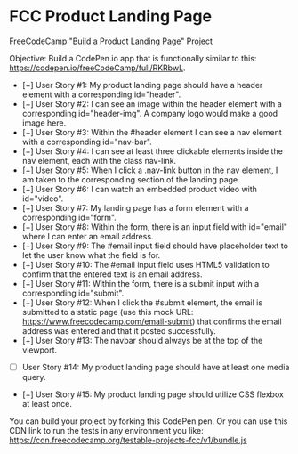 # FCC Product Landing Page

FreeCodeCamp "Build a Product Landing Page" Project

Objective: Build a CodePen.io app that is functionally similar to this: https://codepen.io/freeCodeCamp/full/RKRbwL.

- [+] User Story #1: My product landing page should have a header element with a corresponding id="header".
- [+] User Story #2: I can see an image within the header element with a corresponding id="header-img". A company logo would make a good image here.
- [+] User Story #3: Within the #header element I can see a nav element with a corresponding id="nav-bar".
- [+] User Story #4: I can see at least three clickable elements inside the nav element, each with the class nav-link.
- [+] User Story #5: When I click a .nav-link button in the nav element, I am taken to the corresponding section of the landing page.
- [+] User Story #6: I can watch an embedded product video with id="video".
- [+] User Story #7: My landing page has a form element with a corresponding id="form".
- [+] User Story #8: Within the form, there is an input field with id="email" where I can enter an email address.
- [+] User Story #9: The #email input field should have placeholder text to let the user know what the field is for.
- [+] User Story #10: The #email input field uses HTML5 validation to confirm that the entered text is an email address.
- [+] User Story #11: Within the form, there is a submit input with a corresponding id="submit".
- [+] User Story #12: When I click the #submit element, the email is submitted to a static page (use this mock URL: https://www.freecodecamp.com/email-submit) that confirms the email address was entered and that it posted successfully.
- [+] User Story #13: The navbar should always be at the top of the viewport.
- [ ] User Story #14: My product landing page should have at least one media query.
- [+] User Story #15: My product landing page should utilize CSS flexbox at least once.

You can build your project by forking this CodePen pen. Or you can use this CDN link to run the tests in any environment you like: https://cdn.freecodecamp.org/testable-projects-fcc/v1/bundle.js

